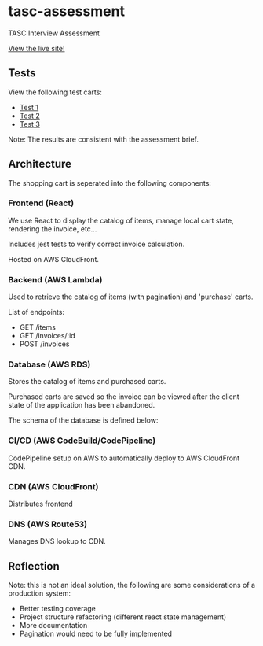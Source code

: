 # tasc-assessment
TASC Interview Assessment

[View the live site!](https://tasc.mitchell.mosure.me)

## Tests
View the following test carts:
* [Test 1](https://tasc.mitchell.mosure.me/invoice/test1)
* [Test 2](https://tasc.mitchell.mosure.me/invoice/test2)
* [Test 3](https://tasc.mitchell.mosure.me/invoice/test3)

Note: The results are consistent with the assessment brief.

## Architecture
The shopping cart is seperated into the following components:

### Frontend (React)
We use React to display the catalog of items, manage local cart state, rendering the invoice, etc...

Includes jest tests to verify correct invoice calculation.

Hosted on AWS CloudFront.

### Backend (AWS Lambda)
Used to retrieve the catalog of items (with pagination) and 'purchase' carts.

List of endpoints:
* GET /items
* GET /invoices/:id
* POST /invoices

### Database (AWS RDS)
Stores the catalog of items and purchased carts.

Purchased carts are saved so the invoice can be viewed after the client state of the application has been abandoned.

The schema of the database is defined below:

### CI/CD (AWS CodeBuild/CodePipeline)
CodePipeline setup on AWS to automatically deploy to AWS CloudFront CDN.

### CDN (AWS CloudFront)
Distributes frontend

### DNS (AWS Route53)
Manages DNS lookup to CDN.

## Reflection
Note: this is not an ideal solution, the following are some considerations of a production system:
* Better testing coverage
* Project structure refactoring (different react state management)
* More documentation
* Pagination would need to be fully implemented
